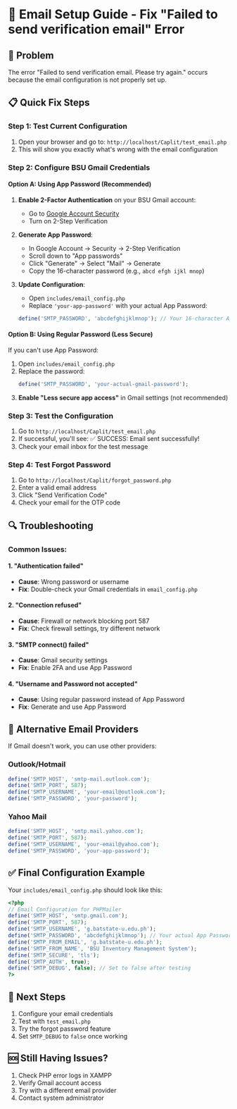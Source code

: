 # 🔧 Email Setup Guide - Fix "Failed to send verification email" Error

## 🚨 Problem
The error "Failed to send verification email. Please try again." occurs because the email configuration is not properly set up.

## 📋 Quick Fix Steps

### Step 1: Test Current Configuration
1. Open your browser and go to: `http://localhost/Caplit/test_email.php`
2. This will show you exactly what's wrong with the email configuration

### Step 2: Configure BSU Gmail Credentials

#### Option A: Using App Password (Recommended)
1. **Enable 2-Factor Authentication** on your BSU Gmail account:
   - Go to [Google Account Security](https://myaccount.google.com/security)
   - Turn on 2-Step Verification

2. **Generate App Password**:
   - In Google Account → Security → 2-Step Verification
   - Scroll down to "App passwords"
   - Click "Generate" → Select "Mail" → Generate
   - Copy the 16-character password (e.g., `abcd efgh ijkl mnop`)

3. **Update Configuration**:
   - Open `includes/email_config.php`
   - Replace `'your-app-password'` with your actual App Password:
   ```php
   define('SMTP_PASSWORD', 'abcdefghijklmnop'); // Your 16-character App Password
   ```

#### Option B: Using Regular Password (Less Secure)
If you can't use App Password:
1. Open `includes/email_config.php`
2. Replace the password:
   ```php
   define('SMTP_PASSWORD', 'your-actual-gmail-password');
   ```
3. **Enable "Less secure app access"** in Gmail settings (not recommended)

### Step 3: Test the Configuration
1. Go to `http://localhost/Caplit/test_email.php`
2. If successful, you'll see: ✅ SUCCESS: Email sent successfully!
3. Check your email inbox for the test message

### Step 4: Test Forgot Password
1. Go to `http://localhost/Caplit/forgot_password.php`
2. Enter a valid email address
3. Click "Send Verification Code"
4. Check your email for the OTP code

## 🔍 Troubleshooting

### Common Issues:

#### 1. "Authentication failed"
- **Cause**: Wrong password or username
- **Fix**: Double-check your Gmail credentials in `email_config.php`

#### 2. "Connection refused"
- **Cause**: Firewall or network blocking port 587
- **Fix**: Check firewall settings, try different network

#### 3. "SMTP connect() failed"
- **Cause**: Gmail security settings
- **Fix**: Enable 2FA and use App Password

#### 4. "Username and Password not accepted"
- **Cause**: Using regular password instead of App Password
- **Fix**: Generate and use App Password

## 📧 Alternative Email Providers

If Gmail doesn't work, you can use other providers:

### Outlook/Hotmail
```php
define('SMTP_HOST', 'smtp-mail.outlook.com');
define('SMTP_PORT', 587);
define('SMTP_USERNAME', 'your-email@outlook.com');
define('SMTP_PASSWORD', 'your-password');
```

### Yahoo Mail
```php
define('SMTP_HOST', 'smtp.mail.yahoo.com');
define('SMTP_PORT', 587);
define('SMTP_USERNAME', 'your-email@yahoo.com');
define('SMTP_PASSWORD', 'your-app-password');
```

## ✅ Final Configuration Example

Your `includes/email_config.php` should look like this:

```php
<?php
// Email Configuration for PHPMailer
define('SMTP_HOST', 'smtp.gmail.com');
define('SMTP_PORT', 587);
define('SMTP_USERNAME', 'g.batstate-u.edu.ph');
define('SMTP_PASSWORD', 'abcdefghijklmnop'); // Your actual App Password
define('SMTP_FROM_EMAIL', 'g.batstate-u.edu.ph');
define('SMTP_FROM_NAME', 'BSU Inventory Management System');
define('SMTP_SECURE', 'tls');
define('SMTP_AUTH', true);
define('SMTP_DEBUG', false); // Set to false after testing
?>
```

## 🎯 Next Steps
1. Configure your email credentials
2. Test with `test_email.php`
3. Try the forgot password feature
4. Set `SMTP_DEBUG` to `false` once working

## 🆘 Still Having Issues?
1. Check PHP error logs in XAMPP
2. Verify Gmail account access
3. Try with a different email provider
4. Contact system administrator
